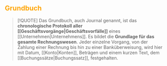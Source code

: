 ## <font color = "orange">Grundbuch</font>

>[!QUOTE]
>Das Grundbuch, auch Journal genannt, ist das **chronologische Protokoll aller [[Geschäftsvorgänge|Geschäftsvorfälle]]** eines [[Unternehmen|Unternehmens]]. Es bildet die **Grundlage für das gesamte Rechnungswesen**. Jeder einzelne Vorgang, von der Zahlung einer Rechnung bis hin zu einer Banküberweisung, wird hier mit Datum, [[Konto|Konten]], Beträgen und einem kurzen Text, dem [[Buchungssätze|Buchungssatz]], festgehalten.

